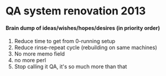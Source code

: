 # QA system renovation 2013

#### Brain dump of ideas/wishes/hopes/desires (in priority order)
1. Reduce time to get from 0-running setup 
2. Reduce rinse-repeat cycle (rebuilding on same machines)
3. No more memo field
4. no more perl
5. Stop calling it QA, it's so much more than that